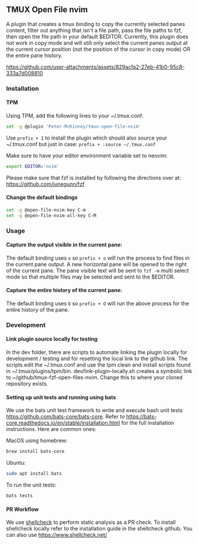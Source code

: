 ## TMUX Open File nvim

A plugin that creates a tmux binding to copy the currently selected panes content, filter out anything that isn't a file path, pass the file paths to fzf, then open the file path in your default $EDITOR. Currently, this plugin does not work in copy mode and will still only select the current panes output at the current cursor position (not the position of the cursor in copy mode) OR the entire pane history.

https://github.com/user-attachments/assets/829acfa2-27eb-41b0-95c8-333a7d008810

### Installation 

#### TPM

Using TPM, add the following lines to your ~/.tmux.conf:

```bash
set -g @plugin 'Peter-McKinney/tmux-open-file-nvim'
```

Use `prefix + I` to install the plugin which should also source your ~/.tmux.conf but just in case: `prefix + :source ~/.tmux.conf`

Make sure to have your editor environment variable set to neovim:

```bash
export EDITOR='nvim'
```

Please make sure that fzf is installed by following the directions over at: https://github.com/junegunn/fzf

#### Change the default bindings

```bash
set -g @open-file-nvim-key C-m
set -g @open-file-nvim-all-key C-M
```

### Usage

#### Capture the output visible in the current pane: 

The default binding uses `o` so `prefix + o` will run the process to find files in the current pane output. A new horizontal pane will be opened to the right of the current pane. The pane visible text will be sent to `fzf -m` multi select mode so that multiple files may be selected and sent to the $EDITOR.

#### Capture the entire history of the current pane:

The default binding uses `O` so `prefix + O` will run the above process for the entire history of the pane.

### Development

#### Link plugin source locally for testing

In the dev folder, there are scripts to automate linking the plugin locally for development / testing and for resetting the local link to the github link. The scripts edit the ~/.tmux.conf and use the tpm clean and install scripts found in ~/.tmux/plugins/tpm/bin. dev/link-plugin-locally.sh creates a symbolic link to ~/github/tmux-fzf-open-files-nvim. Change this to where your cloned repository exists. 

#### Setting up unit tests and running using bats

We use the bats unit test framework to write and execute bash unit tests https://github.com/bats-core/bats-core. Refer to https://bats-core.readthedocs.io/en/stable/installation.html for the full installation instructions. Here are common ones: 

MacOS using homebrew: 
```bash
brew install bats-core
```

Ubuntu:
```bash
sudo apt install bats
```

To run the unit tests:
```bash
bats tests
```

#### PR Workflow

We use [shellcheck](https://github.com/koalaman/shellcheck) to perform static analysis as a PR check. To install shellcheck locally refer to the installation guide in the shellcheck github. You can also use https://www.shellcheck.net/

